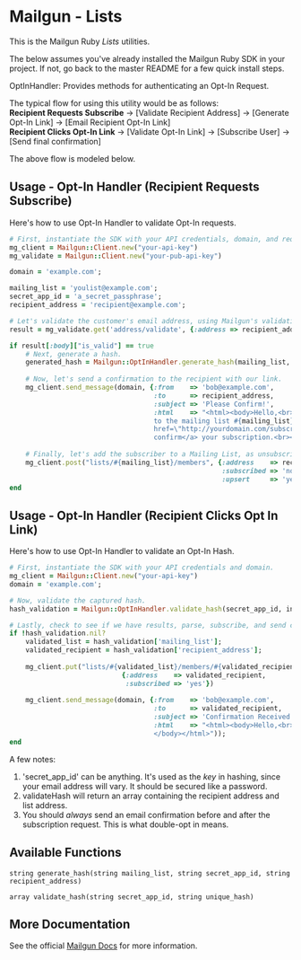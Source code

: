 Mailgun - Lists
====================

This is the Mailgun Ruby *Lists* utilities. 

The below assumes you've already installed the Mailgun Ruby SDK in your project. 
If not, go back to the master README for a few quick install steps.

OptInHandler: Provides methods for authenticating an Opt-In Request. 

The typical flow for using this utility would be as follows:  
**Recipient Requests Subscribe** -> [Validate Recipient Address] -> [Generate Opt-In Link] -> [Email Recipient Opt-In Link]  
**Recipient Clicks Opt-In Link** -> [Validate Opt-In Link] -> [Subscribe User] -> [Send final confirmation]  

The above flow is modeled below.

Usage - Opt-In Handler (Recipient Requests Subscribe)
-----------------------------------------------------
Here's how to use Opt-In Handler to validate Opt-In requests. 

```ruby
# First, instantiate the SDK with your API credentials, domain, and required parameters for example. 
mg_client = Mailgun::Client.new("your-api-key")
mg_validate = Mailgun::Client.new("your-pub-api-key")

domain = 'example.com';

mailing_list = 'youlist@example.com';
secret_app_id = 'a_secret_passphrase';
recipient_address = 'recipient@example.com';

# Let's validate the customer's email address, using Mailgun's validation endpoint.
result = mg_validate.get('address/validate', {:address => recipient_address});

if result[:body]["is_valid"] == true
	# Next, generate a hash.
	generated_hash = Mailgun::OptInHandler.generate_hash(mailing_list, secret_app_id, recipient_address);
	
	# Now, let's send a confirmation to the recipient with our link.
	mg_client.send_message(domain, {:from    => 'bob@example.com', 
	                                :to      => recipient_address, 
	                                :subject => 'Please Confirm!', 
	                                :html    => "<html><body>Hello,<br><br>You have requested to be subscribed 
		                            to the mailing list #{mailing_list}. Please <a 
		                            href=\"http://yourdomain.com/subscribe.php?hash=#{generated_hash}\">
		                            confirm</a> your subscription.<br><br>Thank you!</body></html>"});
	                                			  
	# Finally, let's add the subscriber to a Mailing List, as unsubscribed, so we can track non-conversions.
	mg_client.post("lists/#{mailing_list}/members", {:address    => recipient_address, 
	                                		         :subscribed => 'no',
	                                			     :upsert     => 'yes'});
end
```

Usage - Opt-In Handler (Recipient Clicks Opt In Link)
-----------------------------------------------------
Here's how to use Opt-In Handler to validate an Opt-In Hash. 

```ruby
# First, instantiate the SDK with your API credentials and domain. 
mg_client = Mailgun::Client.new("your-api-key")
domain = 'example.com';

# Now, validate the captured hash.
hash_validation = Mailgun::OptInHandler.validate_hash(secret_app_id, inbound_hash);

# Lastly, check to see if we have results, parse, subscribe, and send confirmation.
if !hash_validation.nil?
	validated_list = hash_validation['mailing_list'];
	validated_recipient = hash_validation['recipient_address'];
	
	mg_client.put("lists/#{validated_list}/members/#{validated_recipient}", 
							{:address    => validated_recipient, 
	                         :subscribed => 'yes'})
    
    mg_client.send_message(domain, {:from    => 'bob@example.com', 
                                    :to      => validated_recipient, 
                                    :subject => 'Confirmation Received!', 
                                    :html    => "<html><body>Hello,<br><br>We've successfully subscribed you to the list, #{validated_list}!<br><br>Thank you!
                                    </body></html>"));
end
```

A few notes:  
1. 'secret_app_id' can be anything. It's used as the *key* in hashing, 
since your email address will vary. It should be secured like a password.  
2. validateHash will return an array containing the recipient address and list 
address.  
3. You should *always* send an email confirmation before and after the 
subscription request. This is what double-opt in means.  


Available Functions
-----------------------------------------------------

`string generate_hash(string mailing_list, string secret_app_id, string recipient_address)` 

`array validate_hash(string secret_app_id, string unique_hash)`  

More Documentation
------------------
See the official [Mailgun Docs](http://documentation.mailgun.com/api-sending.html) 
for more information.